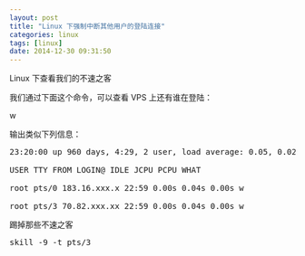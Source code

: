 ```yaml
---
layout: post
title: "Linux 下强制中断其他用户的登陆连接"
categories: linux
tags: [linux]
date: 2014-12-30 09:31:50
---
```


Linux 下查看我们的不速之客

我们通过下面这个命令，可以查看 VPS 上还有谁在登陆：

w

输出类似下列信息：

<pre>
23:20:00 up 960 days, 4:29, 2 user, load average: 0.05, 0.02, 0.00

USER TTY FROM LOGIN@ IDLE JCPU PCPU WHAT

root pts/0 183.16.xxx.x 22:59 0.00s 0.04s 0.00s w

root pts/3 70.82.xxx.xx 22:59 0.00s 0.04s 0.00s w
</pre>

踢掉那些不速之客

<pre>
skill -9 -t pts/3
</pre

其中，pts/3 就是第二行里面，70.82.xxx.xx 所对应的 TTY 。执行上述命令后,连接用户被断开
